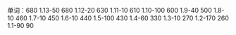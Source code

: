 单词：680
1.13-50 680
1.12-20 630
1.11-10 610
1.10-100 600
1.9-40 500
1.8-10 460
1.7-10 450
1.6-10 440
1.5-100 430
1.4-60 330
1.3-10 270
1.2-170 260
1.1-90 90
